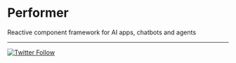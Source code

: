 # Performer

Reactive component framework for AI apps, chatbots and agents

---

[![Twitter Follow](https://img.shields.io/twitter/follow/codewithcheese?style=social)](https://twitter.com/codewithcheese)
